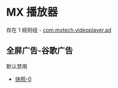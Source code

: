 # MX 播放器

存在 1 规则组 - [com.mxtech.videoplayer.ad](/src/apps/com.mxtech.videoplayer.ad.ts)

## 全屏广告-谷歌广告

默认禁用

- [快照-0](https://i.gkd.li/i/12642204)
